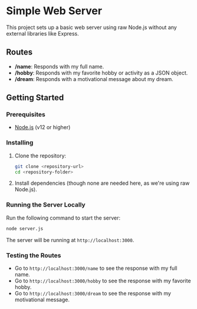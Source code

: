 # Simple Web Server

This project sets up a basic web server using raw Node.js without any external libraries like Express.

## Routes

- **/name**: Responds with my full name.
- **/hobby**: Responds with my favorite hobby or activity as a JSON object.
- **/dream**: Responds with a motivational message about my dream.

## Getting Started

### Prerequisites

- [Node.js](https://nodejs.org/) (v12 or higher)

### Installing

1. Clone the repository:

   ```bash
   git clone <repository-url>
   cd <repository-folder>
   ```

2. Install dependencies (though none are needed here, as we're using raw Node.js).

### Running the Server Locally

Run the following command to start the server:

```bash
node server.js
```

The server will be running at `http://localhost:3000`.

### Testing the Routes

- Go to `http://localhost:3000/name` to see the response with my full name.
- Go to `http://localhost:3000/hobby` to see the response with my favorite hobby.
- Go to `http://localhost:3000/dream` to see the response with my motivational message.
